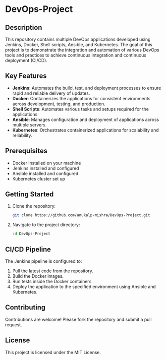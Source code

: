 # DevOps-Project

## Description

This repository contains multiple DevOps applications developed using Jenkins, Docker, Shell scripts, Ansible, and Kubernetes. The goal of this project is to demonstrate the integration and automation of various DevOps tools and practices to achieve continuous integration and continuous deployment (CI/CD).

## Key Features

- **Jenkins**: Automates the build, test, and deployment processes to ensure rapid and reliable delivery of updates.
- **Docker**: Containerizes the applications for consistent environments across development, testing, and production.
- **Shell Scripts**: Automates various tasks and setups required for the applications.
- **Ansible**: Manages configuration and deployment of applications across multiple servers.
- **Kubernetes**: Orchestrates containerized applications for scalability and reliability.

## Prerequisites

- Docker installed on your machine
- Jenkins installed and configured
- Ansible installed and configured
- Kubernetes cluster set up

## Getting Started

1. Clone the repository:
    ```sh
    git clone https://github.com/anukalp-mishra/DevOps-Project.git
    ```
2. Navigate to the project directory:
    ```sh
    cd DevOps-Project
    ```

## CI/CD Pipeline

The Jenkins pipeline is configured to:
1. Pull the latest code from the repository.
2. Build the Docker images.
3. Run tests inside the Docker containers.
4. Deploy the application to the specified environment using Ansible and Kubernetes.

## Contributing

Contributions are welcome! Please fork the repository and submit a pull request.

## License

This project is licensed under the MIT License.
